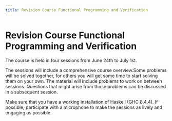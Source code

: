 ```yaml
---
title: Revision Course Functional Programming and Verification
---
```


# Revision Course Functional Programming and Verification

The course is held in four sessions from June 24th to July 1st.

The sessions will include a comprehensive course overview.Some problems will be
solved together, for others you will get some time to start solving them on your
own. The material will include problems to work on between sessions. Questions
that might arise from those problems can be discussed in a subsequent session.

Make sure that you have a working installation of Haskell (GHC 8.4.4). If
possible, participate with a microphone to make the sessions as lively and
engaging as possible.
